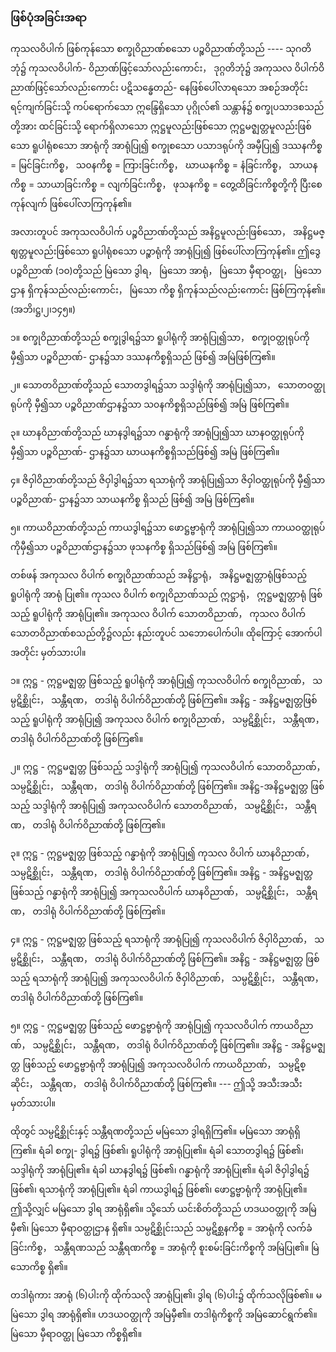 ### ဖြစ်ပုံအခြင်းအရာ

ကုသလဝိပါက် ဖြစ်ကုန်သော စက္ခုဝိညာဏ်စသော ပဉ္စဝိညာဏ်တို့သည် ---- သုဂတိဘုံ၌ ကုသလဝိပါက်-
ဝိညာဏ်ဖြင့်သော်လည်းကောင်း， ဒုဂ္ဂတိဘုံ၌ အကုသလ ဝိပါက်ဝိညာဏ်ဖြင့်သော်လည်းကောင်း ပဋိသန္ဓေတည်-
နေဖြစ်ပေါ်လာရသော အစဉ်အတိုင်း ရင့်ကျက်ခြင်းသို့ ကပ်ရောက်သော ဣန္ဒြေရှိသော ပုဂ္ဂိုလ်၏ သန္တာန်၌
စက္ခုပသာဒစသည်တို့အား ထင်ခြင်းသို့ ရောက်ရှိလာသော ဣဋ္ဌမူလည်းဖြစ်သော ဣဋ္ဌမဇ္ဈတ္တမူလည်းဖြစ်သော
ရူပါရုံစသော အာရုံကို အာရုံပြု၍ စက္ခုစသော ပသာဒရုပ်ကို အမှီပြု၍ ဒဿနကိစ္စ = မြင်ခြင်းကိစ္စ， သ၀နကိစ္စ
= ကြားခြင်းကိစ္စ， ဃာယနကိစ္စ = နံခြင်းကိစ္စ， သာယနကိစ္စ = သာယာခြင်းကိစ္စ = လျက်ခြင်းကိစ္စ， ဖုသနကိစ္စ =
တွေ့ထိခြင်းကိစ္စတို့ကို ပြီးစေကုန်လျက် ဖြစ်ပေါ်လာကြကုန်၏။

အလားတူပင် အကုသလဝိပါက် ပဉ္စဝိညာဏ်တို့သည် အနိဋ္ဌမူလည်းဖြစ်သော， အနိဋ္ဌမဇ္ဈတ္တမူလည်းဖြစ်သော
ရူပါရုံစသော ပဉ္စာရုံကို အာရုံပြု၍ ဖြစ်ပေါ်လာကြကုန်၏။ ဤဒွေပဉ္စဝိညာဏ် (၁၀)တို့သည် မြဲသော ဒွါရ，
မြဲသော အာရုံ， မြဲသော မှီရာဝတ္ထု， မြဲသော ဌာန ရှိကုန်သည်လည်းကောင်း， မြဲသော ကိစ္စ ရှိကုန်သည်လည်းကောင်း
ဖြစ်ကြကုန်၏။ (အဘိ၊ဋ္ဌ၊၂၊၁၄၅။)

၁။ စက္ခုဝိညာဏ်တို့သည် စက္ခုဒွါရ၌သာ ရူပါရုံကို အာရုံပြု၍သာ， စက္ခုဝတ္ထုရုပ်ကို မှီ၍သာ ပဉ္စဝိညာဏ်-
ဌာန၌သာ ဒဿနကိစ္စရှိသည် ဖြစ်၍ အမြဲဖြစ်ကြ၏။

၂။ သောတဝိညာဏ်တို့သည် သောတဒွါရ၌သာ သဒ္ဒါရုံကို အာရုံပြု၍သာ， သောတဝတ္ထုရုပ်ကို မှီ၍သာ
ပဉ္စဝိညာဏ်ဌာန၌သာ သ၀နကိစ္စရှိသည်ဖြစ်၍ အမြဲ ဖြစ်ကြ၏။

၃။ ဃာနဝိညာဏ်တို့သည် ဃာနဒွါရ၌သာ ဂန္ဓာရုံကို အာရုံပြု၍သာ ဃာနဝတ္ထုရုပ်ကို မှီ၍သာ ပဉ္စဝိညာဏ်-
ဌာန၌သာ ဃာယနကိစ္စရှိသည်ဖြစ်၍ အမြဲ ဖြစ်ကြ၏။

၄။ ဇိဝှါဝိညာဏ်တို့သည် ဇိဝှါဒွါရ၌သာ ရသာရုံကို အာရုံပြု၍သာ ဇိဝှါဝတ္ထုရုပ်ကို မှီ၍သာ ပဉ္စဝိညာဏ်-
ဌာန၌သာ သာယနကိစ္စ ရှိသည် ဖြစ်၍ အမြဲ ဖြစ်ကြ၏။

၅။ ကာယဝိညာဏ်တို့သည် ကာယဒွါရ၌သာ ဖောဋ္ဌဗ္ဗာရုံကို အာရုံပြု၍သာ ကာယဝတ္ထုရုပ်ကိုမှီ၍သာ
ပဉ္စဝိညာဏ်ဌာန၌သာ ဖုသနကိစ္စ ရှိသည်ဖြစ်၍ အမြဲ ဖြစ်ကြ၏။

တစ်ဖန် အကုသလ ဝိပါက် စက္ခုဝိညာဏ်သည် အနိဋ္ဌာရုံ， အနိဋ္ဌမဇ္ဈတ္တာရုံဖြစ်သည့် ရူပါရုံကို အာရုံ
ပြု၏။ ကုသလ ဝိပါက် စက္ခုဝိညာဏ်သည် ဣဋ္ဌာရုံ， ဣဋ္ဌမဇ္ဈတ္တာရုံ ဖြစ်သည့် ရူပါရုံကို အာရုံပြု၏။ အကုသလ
ဝိပါက် သောတဝိညာဏ်， ကုသလ ဝိပါက် သောတဝိညာဏ်စသည်တို့၌လည်း နည်းတူပင် သဘောပေါက်ပါ။
ထိုကြောင့် အောက်ပါအတိုင်း မှတ်သားပါ။

၁။ ဣဋ္ဌ - ဣဋ္ဌမဇ္ဈတ္တ ဖြစ်သည့် ရူပါရုံကို အာရုံပြု၍ ကုသလဝိပါက် စက္ခုဝိညာဏ်， သမ္ပဋိစ္ဆိုင်း， သန္တီရဏ，
တဒါရုံ ဝိပါက်ဝိညာဏ်တို့ ဖြစ်ကြ၏။ အနိဋ္ဌ - အနိဋ္ဌမဇ္ဈတ္တဖြစ်သည့် ရူပါရုံကို အာရုံပြု၍ အကုသလ
ဝိပါက် စက္ခုဝိညာဏ်， သမ္ပဋိစ္ဆိုင်း， သန္တီရဏ， တဒါရုံ ဝိပါက်ဝိညာဏ်တို့ ဖြစ်ကြ၏။

၂။ ဣဋ္ဌ - ဣဋ္ဌမဇ္ဈတ္တ ဖြစ်သည့် သဒ္ဒါရုံကို အာရုံပြု၍ ကုသလဝိပါက် သောတဝိညာဏ်， သမ္ပဋိစ္ဆိုင်း，
သန္တီရဏ， တဒါရုံ ဝိပါက်ဝိညာဏ်တို့ ဖြစ်ကြ၏။ အနိဋ္ဌ-အနိဋ္ဌမဇ္ဈတ္တ ဖြစ်သည့် သဒ္ဒါရုံကို အာရုံပြု၍
အကုသလဝိပါက် သောတဝိညာဏ်， သမ္ပဋိစ္ဆိုင်း， သန္တီရဏ， တဒါရုံ ဝိပါက်ဝိညာဏ်တို့ ဖြစ်ကြ၏။

၃။ ဣဋ္ဌ - ဣဋ္ဌမဇ္ဈတ္တ ဖြစ်သည့် ဂန္ဓာရုံကို အာရုံပြု၍ ကုသလ ဝိပါက် ဃာနဝိညာဏ်， သမ္ပဋိစ္ဆိုင်း，
သန္တီရဏ， တဒါရုံ ဝိပါက်ဝိညာဏ်တို့ ဖြစ်ကြ၏။ အနိဋ္ဌ - အနိဋ္ဌမဇ္ဈတ္တဖြစ်သည့် ဂန္ဓာရုံကို အာရုံပြု၍
အကုသလဝိပါက် ဃာနဝိညာဏ်， သမ္ပဋိစ္ဆိုင်း， သန္တီရဏ， တဒါရုံ ဝိပါက်ဝိညာဏ်တို့ ဖြစ်ကြ၏။

၄။ ဣဋ္ဌ - ဣဋ္ဌမဇ္ဈတ္တ ဖြစ်သည့် ရသာရုံကို အာရုံပြု၍ ကုသလဝိပါက် ဇိဝှါဝိညာဏ်， သမ္ပဋိစ္ဆိုင်း，
သန္တီရဏ， တဒါရုံ ဝိပါက်ဝိညာဏ်တို့ ဖြစ်ကြ၏။ အနိဋ္ဌ - အနိဋ္ဌမဇ္ဈတ္တ ဖြစ်သည့် ရသာရုံကို အာရုံပြု၍
အကုသလဝိပါက် ဇိဝှါဝိညာဏ်， သမ္ပဋိစ္ဆိုင်း， သန္တီရဏ， တဒါရုံ ဝိပါက်ဝိညာဏ်တို့ ဖြစ်ကြ၏။

၅။ ဣဋ္ဌ - ဣဋ္ဌမဇ္ဈတ္တ ဖြစ်သည့် ဖောဋ္ဌဗ္ဗာရုံကို အာရုံပြု၍ ကုသလဝိပါက် ကာယဝိညာဏ်， သမ္ပဋိစ္ဆိုင်း，
သန္တီရဏ， တဒါရုံ ဝိပါက်ဝိညာဏ်တို့ ဖြစ်ကြ၏။ အနိဋ္ဌ - အနိဋ္ဌမဇ္ဈတ္တ ဖြစ်သည့် ဖောဋ္ဌဗ္ဗာရုံကို အာရုံပြု၍
အကုသလဝိပါက် ကာယဝိညာဏ်， သမ္ပဋိစ္ဆိုင်း， သန္တီရဏ， တဒါရုံ ဝိပါက်ဝိညာဏ်တို့ ဖြစ်ကြ၏။ --- ဤသို့
အသီးအသီး မှတ်သားပါ။

ထိုတွင် သမ္ပဋိစ္ဆိုင်းနှင့် သန္တီရဏတို့သည် မမြဲသော ဒွါရရှိကြ၏။ မမြဲသော အာရုံရှိကြ၏။ ရံခါ စက္ခု-
ဒွါရ၌ ဖြစ်၏၊ ရူပါရုံကို အာရုံပြု၏။ ရံခါ သောတဒွါရ၌ ဖြစ်၏၊ သဒ္ဒါရုံကို အာရုံပြု၏။ ရံခါ ဃာနဒွါရ၌
ဖြစ်၏၊ ဂန္ဓာရုံကို အာရုံပြု၏။ ရံခါ ဇိဝှါဒွါရ၌ ဖြစ်၏၊ ရသာရုံကို အာရုံပြု၏။ ရံခါ ကာယဒွါရ၌ ဖြစ်၏၊ ဖောဋ္ဌဗ္ဗာရုံကို
အာရုံပြု၏။ ဤသို့လျှင် မမြဲသော ဒွါရ အာရုံရှိ၏။ သို့သော် ယင်းစိတ်တို့သည် ဟဒယဝတ္ထုကို အမြဲမှီ၏၊ မြဲသော
မှီရာဝတ္ထုဌာန ရှိ၏။ သမ္ပဋိစ္ဆိုင်းသည် သမ္ပဋိစ္ဆနကိစ္စ = အာရုံကို လက်ခံခြင်းကိစ္စ， သန္တီရဏသည် သန္တီရဏကိစ္စ
= အာရုံကို စူးစမ်းခြင်းကိစ္စကို အမြဲပြု၏။ မြဲသောကိစ္စ ရှိ၏။

တဒါရုံကား အာရုံ (၆)ပါးကို ထိုက်သလို အာရုံပြု၏၊ ဒွါရ (၆)ပါး၌ ထိုက်သလိုဖြစ်၏။ မမြဲသော ဒွါရ
အာရုံရှိ၏။ ဟဒယဝတ္ထုကို အမြဲမှီ၏။ တဒါရုံကိစ္စကို အမြဲဆောင်ရွက်၏။ မြဲသော မှီရာဝတ္ထု မြဲသော ကိစ္စရှိ၏။
